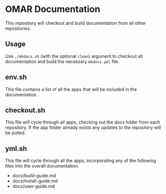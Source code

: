 # OMAR Documentation

This repository will checkout and build documentation from all other repositories.

## Usage
Use `./mkdocs.sh` (with the optional `clean`) argument to checkout all documentation and build the necessary `mkdocs.yml` file.

## env.sh
This file contains a list of all the apps that will be included in the documentation.

## checkout.sh
This file will cycle through all apps, checking out the docs folder from each repository. If the app folder already exists any updates to the repository will be pulled. 

## yml.sh
This file will cycle through all the apps, incorporating any of the following files into the overall documentation.
* docs/build-guide.md
* docs/install-guide.md
* docs/user-guide.md
